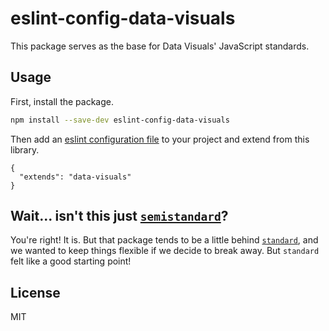 # eslint-config-data-visuals

This package serves as the base for Data Visuals' JavaScript standards.

## Usage

First, install the package.

```sh
npm install --save-dev eslint-config-data-visuals
```

Then add an [eslint configuration file](http://eslint.org/docs/user-guide/configuring#configuration-file-formats) to your project and extend from this library.

```
{
  "extends": "data-visuals"
}
```

## Wait... isn't this just [`semistandard`](https://github.com/Flet/semistandard)?

You're right! It is. But that package tends to be a little behind [`standard`](https://github.com/feross/standard), and we wanted to keep things flexible if we decide to break away. But `standard` felt like a good starting point!

## License

MIT
